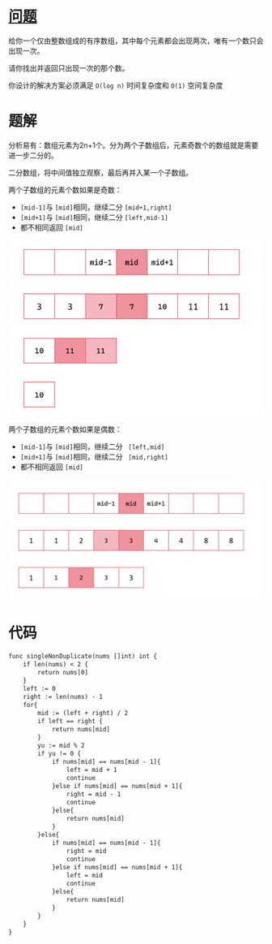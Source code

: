 # [问题](https://leetcode.cn/problems/single-element-in-a-sorted-array/solutions/2983333/er-fen-xing-zhi-fen-xi-jian-ji-xie-fa-py-0rng/?envType=daily-question&envId=2025-04-08)

给你一个仅由整数组成的有序数组，其中每个元素都会出现两次，唯有一个数只会出现一次。

请你找出并返回只出现一次的那个数。

你设计的解决方案必须满足 `O(log n)` 时间复杂度和 `O(1)` 空间复杂度

# 题解

分析易有：数组元素为2n+1个。分为两个子数组后，元素奇数个的数组就是需要进一步二分的。

二分数组，将中间值独立观察，最后再并入某一个子数组。

两个子数组的元素个数如果是奇数：

* `[mid-1]`与 `[mid]`相同，继续二分 `[mid+1,right]`
* `[mid+1]`与 `[mid]`相同，继续二分 `[left,mid-1]`
* 都不相同返回 `[mid]`

![1744077597018](image/540.有序数组中的单一元素/1744077597018.png)

两个子数组的元素个数如果是偶数：

* `[mid-1]`与 `[mid]`相同，继续二分 ` [left,mid]`
* `[mid+1]`与 `[mid]`相同，继续二分 ` [mid,right]`
* 都不相同返回 `[mid]`

![1744077612595](image/540.有序数组中的单一元素/1744077612595.png)

# 代码

```
func singleNonDuplicate(nums []int) int {
    if len(nums) < 2 {
        return nums[0]
    }
    left := 0
    right := len(nums) - 1
    for{
        mid := (left + right) / 2
        if left == right {
            return nums[mid]
        }
        yu := mid % 2
        if yu != 0 {
            if nums[mid] == nums[mid - 1]{
                left = mid + 1
                continue
            }else if nums[mid] == nums[mid + 1]{
                right = mid - 1
                continue
            }else{
                return nums[mid]
            }
        }else{ 
            if nums[mid] == nums[mid - 1]{
                right = mid
                continue
            }else if nums[mid] == nums[mid + 1]{
                left = mid
                continue
            }else{
                return nums[mid]
            }
        }
    }
}
```
